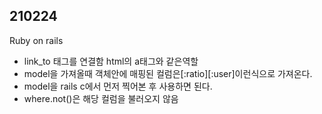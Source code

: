 <h2>210224</h2>

<p>Ruby on rails<p>
<ul>
  <li>link_to 태그를 연결함 html의 a태그와 같은역할</li>
  <li>model을 가져올때 객체안에 매핑된 컬럼은[:ratio][:user]이런식으로 가져온다.</li>
  <li>model을 rails c에서 먼저 찍어본 후 사용하면 된다.</li>
  <li>where.not()은 해당 컬럼을 불러오지 않음</li>
</ul> 
